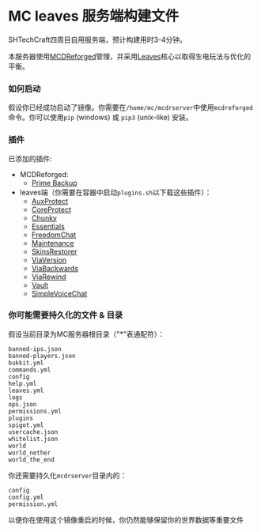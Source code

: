 # MC leaves 服务端构建文件
SHTechCraft四周目自用服务端，预计构建用时3-4分钟。

本服务器使用[MCDReforged](https://mcdreforged.com/zh-CN)管理，并采用[Leaves](https://leavesmc.org/downloads/leaves)核心以取得生电玩法与优化的平衡。

### 如何启动
假设你已经成功启动了镜像。你需要在`/home/mc/mcdrserver`中使用`mcdreforged`命令。你可以使用`pip` (windows) 或 `pip3` (unix-like) 安装。

### 插件
已添加的插件:
- MCDReforged:
    - [Prime Backup](https://mcdreforged.com/zh-CN/plugin/prime_backup)
- leaves端（你需要在容器中启动`plugins.sh`以下载这些插件）：
    - [AuxProtect](https://dev.bukkit.org/projects/auxprotect)
    - [CoreProtect](https://hangar.papermc.io/CORE/CoreProtect)
    - [Chunky](https://hangar.papermc.io/pop4959/Chunky)
    - [Essentials](https://hangar.papermc.io/EssentialsX/Essentials)
    - [FreedomChat](https://modrinth.com/plugin/freedomchat)
    - [Maintenance](https://hangar.papermc.io/kennytv/Maintenance)
    - [SkinsRestorer](https://hangar.papermc.io/SRTeam/SkinsRestorer)
    - [ViaVersion](https://hangar.papermc.io/ViaVersion/ViaVersion)
    - [ViaBackwards](https://hangar.papermc.io/ViaVersion/ViaBackwards)
    - [ViaRewind](https://hangar.papermc.io/ViaVersion/ViaRewind)
    - [Vault](https://www.spigotmc.org/resources/vault.34315/)
    - [SimpleVoiceChat](https://hangar.papermc.io/henkelmax/SimpleVoiceChat)

### 你可能需要持久化的文件 & 目录
假设当前目录为MC服务器根目录（"*"表通配符）：
```
banned-ips.json
banned-players.json
bukkit.yml
commands.yml
config
help.yml
leaves.yml
logs
ops.json
permissions.yml
plugins
spigot.yml
usercache.json
whitelist.json
world
world_nether
world_the_end
```
你还需要持久化`mcdrserver`目录内的：
```
config
config.yml
permission.yml
```
以便你在使用这个镜像重启的时候，你仍然能够保留你的世界数据等重要文件
